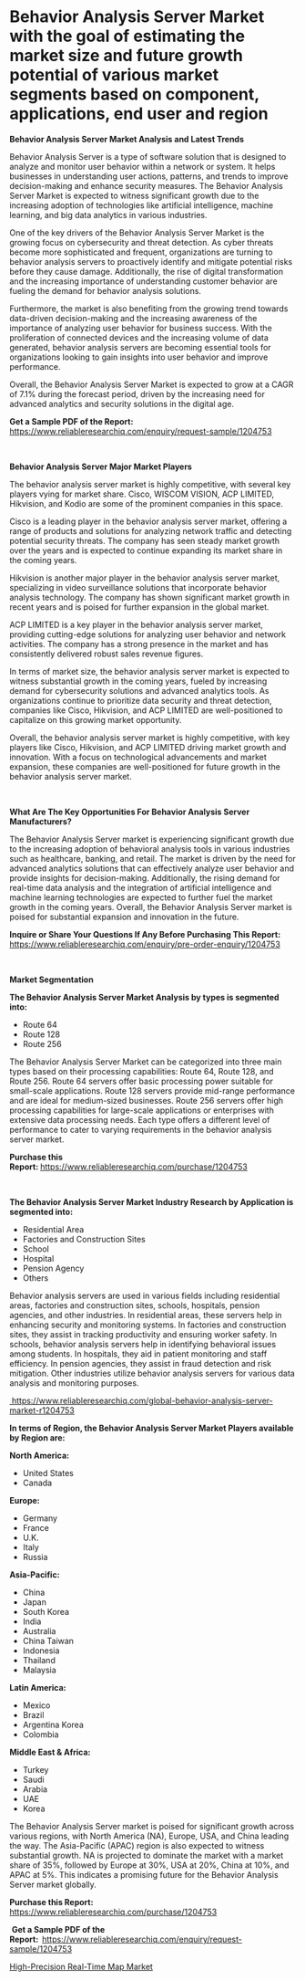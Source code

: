 <p><h1>Behavior Analysis Server Market with the goal of estimating the market size and future growth potential of various market segments based on component, applications, end user and region</h1></p><p><strong>Behavior Analysis Server Market Analysis and Latest Trends</strong></p>
<p><p>Behavior Analysis Server is a type of software solution that is designed to analyze and monitor user behavior within a network or system. It helps businesses in understanding user actions, patterns, and trends to improve decision-making and enhance security measures. The Behavior Analysis Server Market is expected to witness significant growth due to the increasing adoption of technologies like artificial intelligence, machine learning, and big data analytics in various industries.</p><p>One of the key drivers of the Behavior Analysis Server Market is the growing focus on cybersecurity and threat detection. As cyber threats become more sophisticated and frequent, organizations are turning to behavior analysis servers to proactively identify and mitigate potential risks before they cause damage. Additionally, the rise of digital transformation and the increasing importance of understanding customer behavior are fueling the demand for behavior analysis solutions.</p><p>Furthermore, the market is also benefiting from the growing trend towards data-driven decision-making and the increasing awareness of the importance of analyzing user behavior for business success. With the proliferation of connected devices and the increasing volume of data generated, behavior analysis servers are becoming essential tools for organizations looking to gain insights into user behavior and improve performance.</p><p>Overall, the Behavior Analysis Server Market is expected to grow at a CAGR of 7.1% during the forecast period, driven by the increasing need for advanced analytics and security solutions in the digital age.</p></p>
<p><strong>Get a Sample PDF of the Report:&nbsp;</strong> <a href="https://www.reliableresearchiq.com/enquiry/request-sample/1204753">https://www.reliableresearchiq.com/enquiry/request-sample/1204753</a></p>
<p>&nbsp;</p>
<p><strong>Behavior Analysis Server Major Market Players</strong></p>
<p><p>The behavior analysis server market is highly competitive, with several key players vying for market share. Cisco, WISCOM VISION, ACP LIMITED, Hikvision, and Kodio are some of the prominent companies in this space.</p><p>Cisco is a leading player in the behavior analysis server market, offering a range of products and solutions for analyzing network traffic and detecting potential security threats. The company has seen steady market growth over the years and is expected to continue expanding its market share in the coming years.</p><p>Hikvision is another major player in the behavior analysis server market, specializing in video surveillance solutions that incorporate behavior analysis technology. The company has shown significant market growth in recent years and is poised for further expansion in the global market.</p><p>ACP LIMITED is a key player in the behavior analysis server market, providing cutting-edge solutions for analyzing user behavior and network activities. The company has a strong presence in the market and has consistently delivered robust sales revenue figures.</p><p>In terms of market size, the behavior analysis server market is expected to witness substantial growth in the coming years, fueled by increasing demand for cybersecurity solutions and advanced analytics tools. As organizations continue to prioritize data security and threat detection, companies like Cisco, Hikvision, and ACP LIMITED are well-positioned to capitalize on this growing market opportunity.</p><p>Overall, the behavior analysis server market is highly competitive, with key players like Cisco, Hikvision, and ACP LIMITED driving market growth and innovation. With a focus on technological advancements and market expansion, these companies are well-positioned for future growth in the behavior analysis server market.</p></p>
<p>&nbsp;</p>
<p><strong>What Are The Key Opportunities For Behavior Analysis Server Manufacturers?</strong></p>
<p><p>The Behavior Analysis Server market is experiencing significant growth due to the increasing adoption of behavioral analysis tools in various industries such as healthcare, banking, and retail. The market is driven by the need for advanced analytics solutions that can effectively analyze user behavior and provide insights for decision-making. Additionally, the rising demand for real-time data analysis and the integration of artificial intelligence and machine learning technologies are expected to further fuel the market growth in the coming years. Overall, the Behavior Analysis Server market is poised for substantial expansion and innovation in the future.</p></p>
<p><strong>Inquire or Share Your Questions If Any Before Purchasing This Report:</strong> <a href="https://www.reliableresearchiq.com/enquiry/pre-order-enquiry/1204753">https://www.reliableresearchiq.com/enquiry/pre-order-enquiry/1204753</a></p>
<p>&nbsp;</p>
<p><strong>Market Segmentation</strong></p>
<p><strong>The Behavior Analysis Server Market Analysis by types is segmented into:</strong></p>
<p><ul><li>Route 64</li><li>Route 128</li><li>Route 256</li></ul></p>
<p><p>The Behavior Analysis Server Market can be categorized into three main types based on their processing capabilities: Route 64, Route 128, and Route 256. Route 64 servers offer basic processing power suitable for small-scale applications. Route 128 servers provide mid-range performance and are ideal for medium-sized businesses. Route 256 servers offer high processing capabilities for large-scale applications or enterprises with extensive data processing needs. Each type offers a different level of performance to cater to varying requirements in the behavior analysis server market.</p></p>
<p><strong>Purchase this Report:&nbsp;</strong><a href="https://www.reliableresearchiq.com/purchase/1204753">https://www.reliableresearchiq.com/purchase/1204753</a></p>
<p>&nbsp;</p>
<p><strong>The Behavior Analysis Server Market Industry Research by Application is segmented into:</strong></p>
<p><ul><li>Residential Area</li><li>Factories and Construction Sites</li><li>School</li><li>Hospital</li><li>Pension Agency</li><li>Others</li></ul></p>
<p><p>Behavior analysis servers are used in various fields including residential areas, factories and construction sites, schools, hospitals, pension agencies, and other industries. In residential areas, these servers help in enhancing security and monitoring systems. In factories and construction sites, they assist in tracking productivity and ensuring worker safety. In schools, behavior analysis servers help in identifying behavioral issues among students. In hospitals, they aid in patient monitoring and staff efficiency. In pension agencies, they assist in fraud detection and risk mitigation. Other industries utilize behavior analysis servers for various data analysis and monitoring purposes.</p></p>
<p><a href="https://www.reliableresearchiq.com/global-behavior-analysis-server-market-r1204753">&nbsp;https://www.reliableresearchiq.com/global-behavior-analysis-server-market-r1204753</a></p>
<p><strong>In terms of Region, the Behavior Analysis Server Market Players available by Region are:</strong></p>
<p>
    <p> <strong> North America: </strong>
        <ul>
            <li>United States</li>
            <li>Canada</li>
        </ul>
        </p> 
    <p> <strong> Europe: </strong>
        <ul>
            <li>Germany</li>
            <li>France</li>
            <li>U.K.</li>
            <li>Italy</li>
            <li>Russia</li>
        </ul>
        </p> 
    <p> <strong> Asia-Pacific: </strong>
        <ul>
            <li>China</li>
            <li>Japan</li>
            <li>South Korea</li>
            <li>India</li>
            <li>Australia</li>
            <li>China Taiwan</li>
            <li>Indonesia</li>
            <li>Thailand</li>
            <li>Malaysia</li>
        </ul>
        </p> 
    <p> <strong> Latin America: </strong>
        <ul>
            <li>Mexico</li>
            <li>Brazil</li>
            <li>Argentina Korea</li>
            <li>Colombia</li>
        </ul>
        </p> 
    <p> <strong> Middle East & Africa: </strong>
        <ul>
            <li>Turkey</li>
            <li>Saudi</li>
            <li>Arabia</li>
            <li>UAE</li>
            <li>Korea</li>
        </ul>
    </p>
    </p>
<p><p>The Behavior Analysis Server market is poised for significant growth across various regions, with North America (NA), Europe, USA, and China leading the way. The Asia-Pacific (APAC) region is also expected to witness substantial growth. NA is projected to dominate the market with a market share of 35%, followed by Europe at 30%, USA at 20%, China at 10%, and APAC at 5%. This indicates a promising future for the Behavior Analysis Server market globally.</p></p>
<p><strong>Purchase this Report: </strong><a href="https://www.reliableresearchiq.com/purchase/1204753">https://www.reliableresearchiq.com/purchase/1204753</a></p>
<p>&nbsp;<strong>Get a Sample PDF of the Report:&nbsp;&nbsp;</strong><a href="https://www.reliableresearchiq.com/enquiry/request-sample/1204753">https://www.reliableresearchiq.com/enquiry/request-sample/1204753</a></p>
<p><strong></strong></p>
<p><p><a href="https://github.com/baileope6754/Market-Research-Report-List-1/blob/main/high-precision-real-time-map-market.md">High-Precision Real-Time Map Market</a></p></p>